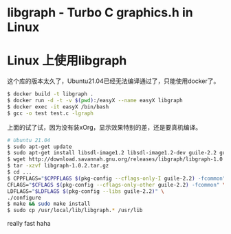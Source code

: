 # libgraph - Turbo C graphics.h in Linux

#  Linux 上使用libgraph

这个库的版本太久了，Ubuntu21.04已经无法编译通过了，只能使用docker了。
```sh
$ docker build -t libgraph .
$ docker run -d -t -v $(pwd):/easyX --name easyX libgraph
$ docker exec -it easyX /bin/bash
$ gcc -o test test.c -lgraph
```

上面的试了试，因为没有装xOrg，显示效果特别的差，还是要真机编译。
```sh
# Ubuntu 21.04
$ sudo apt-get update 
$ sudo apt-get install libsdl-image1.2 libsdl-image1.2-dev guile-2.2 guile-2.2-dev 
$ wget http://download.savannah.gnu.org/releases/libgraph/libgraph-1.0.2.tar.gz
$ tar -xzvf libgraph-1.0.2.tar.gz
$ cd ...
$ CPPFLAGS="$CPPFLAGS $(pkg-config --cflags-only-I guile-2.2) -fcommon" \
CFLAGS="$CFLAGS $(pkg-config --cflags-only-other guile-2.2) -fcommon" \
LDFLAGS="$LDFLAGS $(pkg-config --libs guile-2.2)" \
./configure 
$ make && sudo make install
$ sudo cp /usr/local/lib/libgraph.* /usr/lib 
```

really fast haha  
